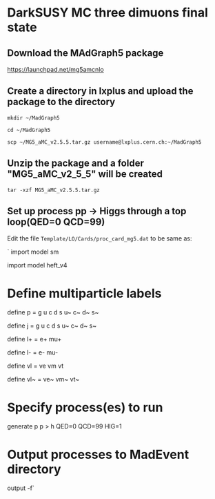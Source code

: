 # DarkSUSY MC three dimuons final state 

## Download the MAdGraph5 package

https://launchpad.net/mg5amcnlo

## Create a directory in lxplus and upload the package to the directory

`mkdir ~/MadGraph5`

`cd ~/MadGraph5`

`scp ~/MG5_aMC_v2.5.5.tar.gz username@lxplus.cern.ch:~/MadGraph5`

## Unzip the package and a folder "MG5_aMC_v2_5_5" will be created

`tar -xzf MG5_aMC_v2.5.5.tar.gz`


## Set up process pp -> Higgs through a top loop(QED=0 QCD=99)

Edit the file `Template/LO/Cards/proc_card_mg5.dat` to be same as:

`
import model sm

import model heft_v4

# Define multiparticle labels

define p = g u c d s u~ c~ d~ s~

define j = g u c d s u~ c~ d~ s~

define l+ = e+ mu+

define l- = e- mu-

define vl = ve vm vt

define vl~ = ve~ vm~ vt~
# Specify process(es) to run
generate p p > h QED=0 QCD=99 HIG=1
# Output processes to MadEvent directory
output -f`
